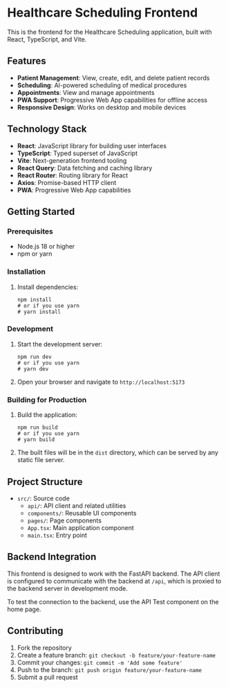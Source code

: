# Healthcare Scheduling Frontend

This is the frontend for the Healthcare Scheduling application, built with React, TypeScript, and Vite.

## Features

- **Patient Management**: View, create, edit, and delete patient records
- **Scheduling**: AI-powered scheduling of medical procedures
- **Appointments**: View and manage appointments
- **PWA Support**: Progressive Web App capabilities for offline access
- **Responsive Design**: Works on desktop and mobile devices

## Technology Stack

- **React**: JavaScript library for building user interfaces
- **TypeScript**: Typed superset of JavaScript
- **Vite**: Next-generation frontend tooling
- **React Query**: Data fetching and caching library
- **React Router**: Routing library for React
- **Axios**: Promise-based HTTP client
- **PWA**: Progressive Web App capabilities

## Getting Started

### Prerequisites

- Node.js 18 or higher
- npm or yarn

### Installation

1. Install dependencies:
   ```
   npm install
   # or if you use yarn
   # yarn install
   ```

### Development

1. Start the development server:
   ```
   npm run dev
   # or if you use yarn
   # yarn dev
   ```
2. Open your browser and navigate to `http://localhost:5173`

### Building for Production

1. Build the application:
   ```
   npm run build
   # or if you use yarn
   # yarn build
   ```
2. The built files will be in the `dist` directory, which can be served by any static file server.

## Project Structure

- `src/`: Source code
  - `api/`: API client and related utilities
  - `components/`: Reusable UI components
  - `pages/`: Page components
  - `App.tsx`: Main application component
  - `main.tsx`: Entry point

## Backend Integration

This frontend is designed to work with the FastAPI backend. The API client is configured to communicate with the backend at `/api`, which is proxied to the backend server in development mode.

To test the connection to the backend, use the API Test component on the home page.

## Contributing

1. Fork the repository
2. Create a feature branch: `git checkout -b feature/your-feature-name`
3. Commit your changes: `git commit -m 'Add some feature'`
4. Push to the branch: `git push origin feature/your-feature-name`
5. Submit a pull request